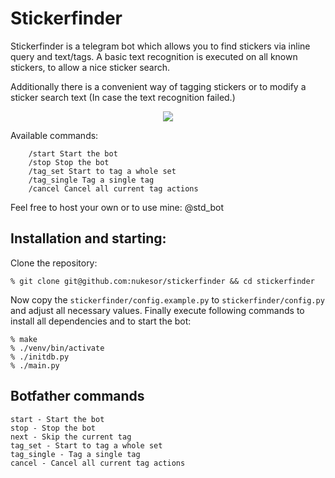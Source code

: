 # Stickerfinder

Stickerfinder is a telegram bot which allows you to find stickers via inline query and text/tags.
A basic text recognition is executed on all known stickers, to allow a nice sticker search.

Additionally there is a convenient way of tagging stickers or to modify a sticker search text (In case the text recognition failed.)

<p align="center">
    <img src="https://raw.githubusercontent.com/Nukesor/images/master/sticker_finder.png">
</p>

Available commands:

        /start Start the bot
        /stop Stop the bot
        /tag_set Start to tag a whole set
        /tag_single Tag a single tag
        /cancel Cancel all current tag actions

Feel free to host your own or to use mine: @std_bot


## Installation and starting:

Clone the repository: 

    % git clone git@github.com:nukesor/stickerfinder && cd stickerfinder

Now copy the `stickerfinder/config.example.py` to `stickerfinder/config.py` and adjust all necessary values.
Finally execute following commands to install all dependencies and to start the bot:

    % make
    % ./venv/bin/activate
    % ./initdb.py
    % ./main.py


## Botfather commands

    start - Start the bot
    stop - Stop the bot
    next - Skip the current tag
    tag_set - Start to tag a whole set
    tag_single - Tag a single tag
    cancel - Cancel all current tag actions
